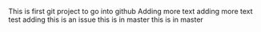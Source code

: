 This is first git project to go into github
Adding more text
adding more text
test adding
this is an issue
this is in master
this is in master